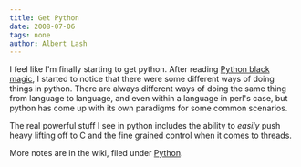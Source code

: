 ```yaml
---
title: Get Python 
date: 2008-07-06
tags: none
author: Albert Lash
---
```

I feel like I'm finally starting to get python. After reading <a href="http://python.ie/blackmagic/">Python black magic</a>, I started to notice that there were some different ways of doing things in python. There are always different ways of doing the same thing from language to language, and even within a language in perl's case, but python has come up with its own paradigms for some common scenarios.

The real powerful stuff I see in python includes the ability to <em>easily</em> push heavy lifting off to C and the fine grained control when it comes to threads.

More notes are in the wiki, filed under <a href="/wiki/Python">Python</a>.

